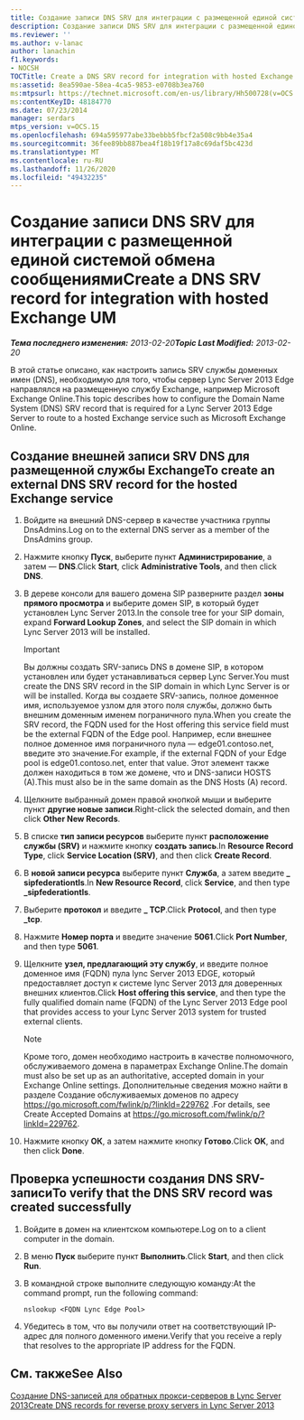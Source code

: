 ```yaml
---
title: Создание записи DNS SRV для интеграции с размещенной единой системой обмена сообщениями
description: Создание записи DNS SRV для интеграции с размещенной единой системой обмена сообщениями Exchange.
ms.reviewer: ''
ms.author: v-lanac
author: lanachin
f1.keywords:
- NOCSH
TOCTitle: Create a DNS SRV record for integration with hosted Exchange UM
ms:assetid: 8ea590ae-58ea-4ca5-9853-e0708b3ea760
ms:mtpsurl: https://technet.microsoft.com/en-us/library/Hh500728(v=OCS.15)
ms:contentKeyID: 48184770
ms.date: 07/23/2014
manager: serdars
mtps_version: v=OCS.15
ms.openlocfilehash: 694a595977abe33bebbb5fbcf2a508c9bb4e35a4
ms.sourcegitcommit: 36fee89bb887bea4f18b19f17a8c69daf5bc423d
ms.translationtype: MT
ms.contentlocale: ru-RU
ms.lasthandoff: 11/26/2020
ms.locfileid: "49432235"
---
```

# <a name="create-a-dns-srv-record-for-integration-with-hosted-exchange-um"></a><span data-ttu-id="fd68d-103">Создание записи DNS SRV для интеграции с размещенной единой системой обмена сообщениями</span><span class="sxs-lookup"><span data-stu-id="fd68d-103">Create a DNS SRV record for integration with hosted Exchange UM</span></span>

<div data-xmlns="http://www.w3.org/1999/xhtml">

<div class="topic" data-xmlns="http://www.w3.org/1999/xhtml" data-msxsl="urn:schemas-microsoft-com:xslt" data-cs="https://msdn.microsoft.com/">

<div data-asp="https://msdn2.microsoft.com/asp">



</div>

<div id="mainSection">

<div id="mainBody"><span data-ttu-id="fd68d-104">

<span> </span></span><span class="sxs-lookup"><span data-stu-id="fd68d-104">

<span> </span></span></span>

<span data-ttu-id="fd68d-105">_**Тема последнего изменения:** 2013-02-20_</span><span class="sxs-lookup"><span data-stu-id="fd68d-105">_**Topic Last Modified:** 2013-02-20_</span></span>

<span data-ttu-id="fd68d-106">В этой статье описано, как настроить запись SRV службы доменных имен (DNS), необходимую для того, чтобы сервер Lync Server 2013 Edge направлялся на размещенную службу Exchange, например Microsoft Exchange Online.</span><span class="sxs-lookup"><span data-stu-id="fd68d-106">This topic describes how to configure the Domain Name System (DNS) SRV record that is required for a Lync Server 2013 Edge Server to route to a hosted Exchange service such as Microsoft Exchange Online.</span></span>

<div>

## <a name="to-create-an-external-dns-srv-record-for-the-hosted-exchange-service"></a><span data-ttu-id="fd68d-107">Создание внешней записи SRV DNS для размещенной службы Exchange</span><span class="sxs-lookup"><span data-stu-id="fd68d-107">To create an external DNS SRV record for the hosted Exchange service</span></span>

1.  <span data-ttu-id="fd68d-108">Войдите на внешний DNS-сервер в качестве участника группы DnsAdmins.</span><span class="sxs-lookup"><span data-stu-id="fd68d-108">Log on to the external DNS server as a member of the DnsAdmins group.</span></span>

2.  <span data-ttu-id="fd68d-109">Нажмите кнопку **Пуск**, выберите пункт **Администрирование**, а затем — **DNS**.</span><span class="sxs-lookup"><span data-stu-id="fd68d-109">Click **Start**, click **Administrative Tools**, and then click **DNS**.</span></span>

3.  <span data-ttu-id="fd68d-110">В дереве консоли для вашего домена SIP разверните раздел **зоны прямого просмотра** и выберите домен SIP, в который будет установлен Lync Server 2013.</span><span class="sxs-lookup"><span data-stu-id="fd68d-110">In the console tree for your SIP domain, expand **Forward Lookup Zones**, and select the SIP domain in which Lync Server 2013 will be installed.</span></span>
    
    <div>
    

    > [!IMPORTANT]
    > <span data-ttu-id="fd68d-111">Вы должны создать SRV-запись DNS в домене SIP, в котором установлен или будет устанавливаться сервер Lync Server.</span><span class="sxs-lookup"><span data-stu-id="fd68d-111">You must create the DNS SRV record in the SIP domain in which Lync Server is or will be installed.</span></span> <span data-ttu-id="fd68d-112">Когда вы создаете SRV-запись, полное доменное имя, используемое узлом для этого поля службы, должно быть внешним доменным именем пограничного пула.</span><span class="sxs-lookup"><span data-stu-id="fd68d-112">When you create the SRV record, the FQDN used for the Host offering this service field must be the external FQDN of the Edge pool.</span></span> <span data-ttu-id="fd68d-113">Например, если внешнее полное доменное имя пограничного пула — edge01.contoso.net, введите это значение.</span><span class="sxs-lookup"><span data-stu-id="fd68d-113">For example, if the external FQDN of your Edge pool is edge01.contoso.net, enter that value.</span></span> <span data-ttu-id="fd68d-114">Этот элемент также должен находиться в том же домене, что и DNS-записи HOSTS (A).</span><span class="sxs-lookup"><span data-stu-id="fd68d-114">This must also be in the same domain as the DNS Hosts (A) record.</span></span>

    
    </div>

4.  <span data-ttu-id="fd68d-115">Щелкните выбранный домен правой кнопкой мыши и выберите пункт **другие новые записи**.</span><span class="sxs-lookup"><span data-stu-id="fd68d-115">Right-click the selected domain, and then click **Other New Records**.</span></span>

5.  <span data-ttu-id="fd68d-116">В списке **тип записи ресурсов** выберите пункт **расположение службы (SRV)** и нажмите кнопку **создать запись**.</span><span class="sxs-lookup"><span data-stu-id="fd68d-116">In **Resource Record Type**, click **Service Location (SRV)**, and then click **Create Record**.</span></span>

6.  <span data-ttu-id="fd68d-117">В **новой записи ресурса** выберите пункт **Служба**, а затем введите **\_ sipfederationtls**.</span><span class="sxs-lookup"><span data-stu-id="fd68d-117">In **New Resource Record**, click **Service**, and then type **\_sipfederationtls**.</span></span>

7.  <span data-ttu-id="fd68d-118">Выберите **протокол** и введите **\_ TCP**.</span><span class="sxs-lookup"><span data-stu-id="fd68d-118">Click **Protocol**, and then type **\_tcp**.</span></span>

8.  <span data-ttu-id="fd68d-119">Нажмите **Номер порта** и введите значение **5061**.</span><span class="sxs-lookup"><span data-stu-id="fd68d-119">Click **Port Number**, and then type **5061**.</span></span>

9.  <span data-ttu-id="fd68d-120">Щелкните **узел, предлагающий эту службу**, и введите полное доменное имя (FQDN) пула lync Server 2013 EDGE, который предоставляет доступ к системе lync Server 2013 для доверенных внешних клиентов.</span><span class="sxs-lookup"><span data-stu-id="fd68d-120">Click **Host offering this service**, and then type the fully qualified domain name (FQDN) of the Lync Server 2013 Edge pool that provides access to your Lync Server 2013 system for trusted external clients.</span></span>
    
    <div>
    

    > [!NOTE]
    > <span data-ttu-id="fd68d-121">Кроме того, домен необходимо настроить в качестве полномочного, обслуживаемого домена в параметрах Exchange Online.</span><span class="sxs-lookup"><span data-stu-id="fd68d-121">The domain must also be set up as an authoritative, accepted domain in your Exchange Online settings.</span></span> <span data-ttu-id="fd68d-122">Дополнительные сведения можно найти в разделе Создание обслуживаемых доменов по адресу <A href="https://go.microsoft.com/fwlink/p/?linkid=229762">https://go.microsoft.com/fwlink/p/?linkId=229762</A> .</span><span class="sxs-lookup"><span data-stu-id="fd68d-122">For details, see Create Accepted Domains at <A href="https://go.microsoft.com/fwlink/p/?linkid=229762">https://go.microsoft.com/fwlink/p/?linkId=229762</A>.</span></span>

    
    </div>

10. <span data-ttu-id="fd68d-123">Нажмите кнопку **ОК**, а затем нажмите кнопку **Готово**.</span><span class="sxs-lookup"><span data-stu-id="fd68d-123">Click **OK**, and then click **Done**.</span></span>

</div>

<div>

## <a name="to-verify-that-the-dns-srv-record-was-created-successfully"></a><span data-ttu-id="fd68d-124">Проверка успешности создания DNS SRV-записи</span><span class="sxs-lookup"><span data-stu-id="fd68d-124">To verify that the DNS SRV record was created successfully</span></span>

1.  <span data-ttu-id="fd68d-125">Войдите в домен на клиентском компьютере.</span><span class="sxs-lookup"><span data-stu-id="fd68d-125">Log on to a client computer in the domain.</span></span>

2.  <span data-ttu-id="fd68d-126">В меню **Пуск** выберите пункт **Выполнить**.</span><span class="sxs-lookup"><span data-stu-id="fd68d-126">Click **Start**, and then click **Run**.</span></span>

3.  <span data-ttu-id="fd68d-127">В командной строке выполните следующую команду:</span><span class="sxs-lookup"><span data-stu-id="fd68d-127">At the command prompt, run the following command:</span></span>
    
        nslookup <FQDN Lync Edge Pool>

4.  <span data-ttu-id="fd68d-128">Убедитесь в том, что вы получили ответ на соответствующий IP-адрес для полного доменного имени.</span><span class="sxs-lookup"><span data-stu-id="fd68d-128">Verify that you receive a reply that resolves to the appropriate IP address for the FQDN.</span></span>

</div>

<div>

## <a name="see-also"></a><span data-ttu-id="fd68d-129">См. также</span><span class="sxs-lookup"><span data-stu-id="fd68d-129">See Also</span></span>


[<span data-ttu-id="fd68d-130">Создание DNS-записей для обратных прокси-серверов в Lync Server 2013</span><span class="sxs-lookup"><span data-stu-id="fd68d-130">Create DNS records for reverse proxy servers in Lync Server 2013</span></span>](lync-server-2013-create-dns-records-for-reverse-proxy-servers.md)  
  

<span data-ttu-id="fd68d-131"></div>

</div>

<span> </span>

</div>

</div>

</span><span class="sxs-lookup"><span data-stu-id="fd68d-131"></div>

</div>

<span> </span>

</div>

</div>

</span></span></div>

